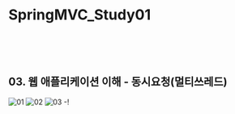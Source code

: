 # SpringMVC_Study01
</br>
</br>
</br>

## 03. 웹 애플리케이션 이해 - 동시요청(멀티쓰레드)
![01](https://user-images.githubusercontent.com/70326085/171365603-3ce0119e-5e24-46b1-a261-3f9d06b05145.png)
![02](https://user-images.githubusercontent.com/70326085/171366844-5220b1ec-2d7d-41aa-a87c-029e838626c9.png)
![03](https://user-images.githubusercontent.com/70326085/171367257-8fb2c4fa-b8b7-4c97-ac3a-a812a795d35b.png)
-!


